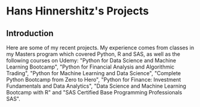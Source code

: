# Hans Hinnershitz's Projects

## Introduction
Here are some of my recent projects. My experience comes from classes in my Masters program which covered Python, R and SAS, as well as the following courses on Udemy: "Python for Data Science and Machine Learning Bootcamp", "Python for Financial Analysis and Algorithmic Trading", "Python for Machine Learning and Data Science", "Complete Python Bootcamp from Zero to Hero", "Python for Finance: Investment Fundamentals and Data Analytics", "Data Science and Machine Learning Bootcamp with R" and "SAS Certified Base Programming Professionals SAS". 
